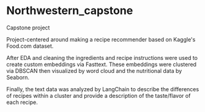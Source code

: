 # Northwestern_capstone
Capstone project 

Project-centered around making a recipe recommender based on Kaggle's Food.com dataset.

After EDA and cleaning the ingredients and recipe instructions were used to create custom embeddings via Fasttext.
These embeddings were clustered via DBSCAN then visualized by word cloud and the nutritional data by Seaborn.

Finally, the text data was analyzed by LangChain to describe the differences of recipes within a cluster and provide a description of the taste/flavor of each recipe.
